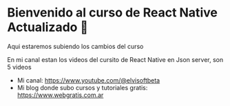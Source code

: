 # Bienvenido al curso de React Native Actualizado 👋

Aqui estaremos subiendo los cambios del curso

En mi canal estan los videos del cursito de React Native en Json server, son 5 videos

- Mi canal: https://www.youtube.com/@elvisoftbeta
- Mi blog donde subo cursos y tutoriales gratis: https://www.webgratis.com.ar 
